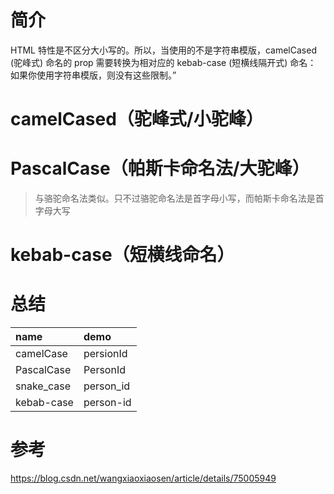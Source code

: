 # 简介

HTML 特性是不区分大小写的。所以，当使用的不是字符串模版，camelCased (驼峰式) 命名的 prop 需要转换为相对应的 kebab-case (短横线隔开式) 命名： 如果你使用字符串模版，则没有这些限制。”

# camelCased（驼峰式/小驼峰）

# PascalCase（帕斯卡命名法/大驼峰）

> 与骆驼命名法类似。只不过骆驼命名法是首字母小写，而帕斯卡命名法是首字母大写

# kebab-case（短横线命名）

# 总结

| name       | demo      |
| :--------- | :-------- |
| camelCase  | persionId |
| PascalCase | PersonId  |
| snake_case | person_id |
| kebab-case | person-id |

# 参考

https://blog.csdn.net/wangxiaoxiaosen/article/details/75005949